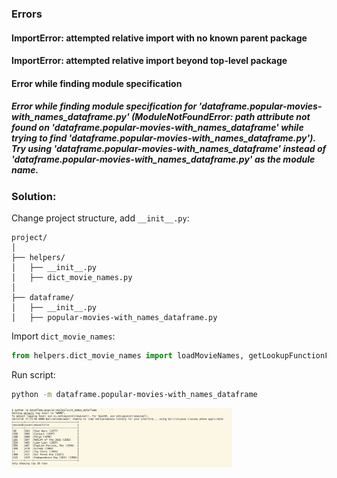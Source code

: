 ### Errors
#### ImportError: attempted relative import with no known parent package
#### ImportError: attempted relative import beyond top-level package
#### Error while finding module specification
##### Error while finding module specification for 'dataframe.popular-movies-with_names_dataframe.py' (ModuleNotFoundError: __path__ attribute not found on 'dataframe.popular-movies-with_names_dataframe' while trying to find 'dataframe.popular-movies-with_names_dataframe.py'). Try using 'dataframe.popular-movies-with_names_dataframe' instead of 'dataframe.popular-movies-with_names_dataframe.py' as the module name.

### Solution:

Change project structure, add `__init__.py`:

```
project/
│
├── helpers/
│   ├── __init__.py
│   ├── dict_movie_names.py
│
├── dataframe/
│   ├── __init__.py
│   ├── popular-movies-with_names_dataframe.py
```

Import `dict_movie_names`:

```python
from helpers.dict_movie_names import loadMovieNames, getLookupFunctionForDict
```

Run script:
```bash
python -m dataframe.popular-movies-with_names_dataframe
```

<img src="./docs/screenshots/image.png" width="70%">